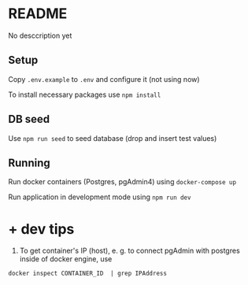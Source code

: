 # README

No desccription yet

## Setup

Copy `.env.example` to `.env` and configure it (not using now)

To install necessary packages use `npm install`

## DB seed

Use `npm run seed` to seed database (drop and insert test values)

## Running

Run docker containers (Postgres, pgAdmin4) using `docker-compose up`

Run application in development mode using `npm run dev`

# + dev tips

1. To get container's IP (host), e. g. to connect pgAdmin with postgres inside of docker engine, use

`docker inspect CONTAINER_ID  | grep IPAddress`
